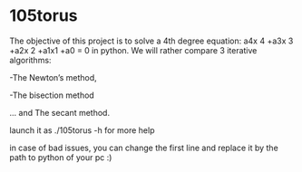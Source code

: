 # 105torus
The objective of this project is to solve a 4th degree equation: a4x 4 +a3x 3 +a2x 2 +a1x1 +a0 = 0 in python.
We will rather compare 3 iterative algorithms:

-The Newton’s method,

-The bisection method

... and The secant method.

launch it as ./105torus -h for more help

in case of bad issues, you can change the first line and replace it by the path to python of your pc :)
